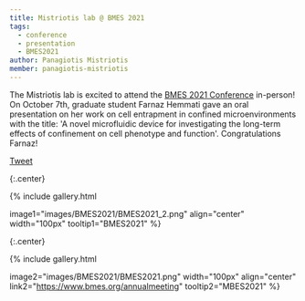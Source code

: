 ```yaml
---
title: Mistriotis lab @ BMES 2021
tags:
  - conference
  - presentation
  - BMES2021
author: Panagiotis Mistriotis
member: panagiotis-mistriotis
---
```


The Mistriotis lab is excited to attend the [BMES 2021 Conference](https://www.bmes.org/annualmeeting) in-person! On October 7th, graduate student Farnaz Hemmati gave an oral presentation on her work on cell entrapment in confined microenvironments with the title: 'A novel microfluidic device for investigating the long-term effects of confinement on cell phenotype and function'. Congratulations Farnaz!

<a href="https://twitter.com/share?ref_src=twsrc%5Etfw" class="twitter-share-button" meta name="twitter:image" content="https://github.com/mistriotis-lab.github.io/images/BMES2021.png" data-show-count="false">Tweet</a><script async src="https://platform.twitter.com/widgets.js" charset="utf-8"></script>



{:.center}

{%
  include gallery.html

  image1="images/BMES2021/BMES2021_2.png"
  align="center"
  width="100px"
  tooltip1="BMES2021"
%}

{:.center}

{%
  include gallery.html

  image2="images/BMES2021/BMES2021.png"
  width="100px"
  align="center"
  link2="https://www.bmes.org/annualmeeting"
  tooltip2="MBES2021"
%}
